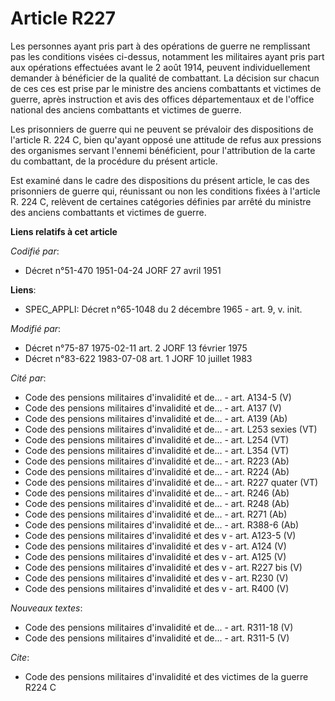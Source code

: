 # Article R227

Les personnes ayant pris part à des opérations de guerre ne remplissant pas les conditions visées ci-dessus, notamment les
militaires ayant pris part aux opérations effectuées avant le 2 août 1914, peuvent individuellement demander à bénéficier de
la qualité de combattant. La décision sur chacun de ces ces est prise par le ministre des anciens combattants et victimes de
guerre, après instruction et avis des offices départementaux et de l'office national des anciens combattants et victimes de
guerre.

Les prisonniers de guerre qui ne peuvent se prévaloir des dispositions de l'article R. 224 C, bien qu'ayant opposé une
attitude de refus aux pressions des organismes servant l'ennemi bénéficient, pour l'attribution de la carte du combattant, de
la procédure du présent article.

Est examiné dans le cadre des dispositions du présent article, le cas des prisonniers de guerre qui, réunissant ou non les
conditions fixées à l'article R. 224 C, relèvent de certaines catégories définies par arrêté du ministre des anciens
combattants et victimes de guerre.

**Liens relatifs à cet article**

_Codifié par_:

  - Décret n°51-470 1951-04-24 JORF 27 avril 1951

**Liens**:

  - SPEC_APPLI: Décret n°65-1048 du 2 décembre 1965 - art. 9, v. init.

_Modifié par_:

  - Décret n°75-87 1975-02-11 art. 2 JORF 13 février 1975
  - Décret n°83-622 1983-07-08 art. 1 JORF 10 juillet 1983

_Cité par_:

  - Code des pensions militaires d'invalidité et de... - art. A134-5 (V)
  - Code des pensions militaires d'invalidité et de... - art. A137 (V)
  - Code des pensions militaires d'invalidité et de... - art. A139 (Ab)
  - Code des pensions militaires d'invalidité et de... - art. L253 sexies (VT)
  - Code des pensions militaires d'invalidité et de... - art. L254 (VT)
  - Code des pensions militaires d'invalidité et de... - art. L354 (VT)
  - Code des pensions militaires d'invalidité et de... - art. R223 (Ab)
  - Code des pensions militaires d'invalidité et de... - art. R224 (Ab)
  - Code des pensions militaires d'invalidité et de... - art. R227 quater (VT)
  - Code des pensions militaires d'invalidité et de... - art. R246 (Ab)
  - Code des pensions militaires d'invalidité et de... - art. R248 (Ab)
  - Code des pensions militaires d'invalidité et de... - art. R271 (Ab)
  - Code des pensions militaires d'invalidité et de... - art. R388-6 (Ab)
  - Code des pensions militaires d'invalidité et des v - art. A123-5 (V)
  - Code des pensions militaires d'invalidité et des v - art. A124 (V)
  - Code des pensions militaires d'invalidité et des v - art. A125 (V)
  - Code des pensions militaires d'invalidité et des v - art. R227 bis (V)
  - Code des pensions militaires d'invalidité et des v - art. R230 (V)
  - Code des pensions militaires d'invalidité et des v - art. R400 (V)

_Nouveaux textes_:

  - Code des pensions militaires d'invalidité et de... - art. R311-18 (V)
  - Code des pensions militaires d'invalidité et de... - art. R311-5 (V)

_Cite_:

  - Code des pensions militaires d'invalidité et des victimes de la guerre R224 C
